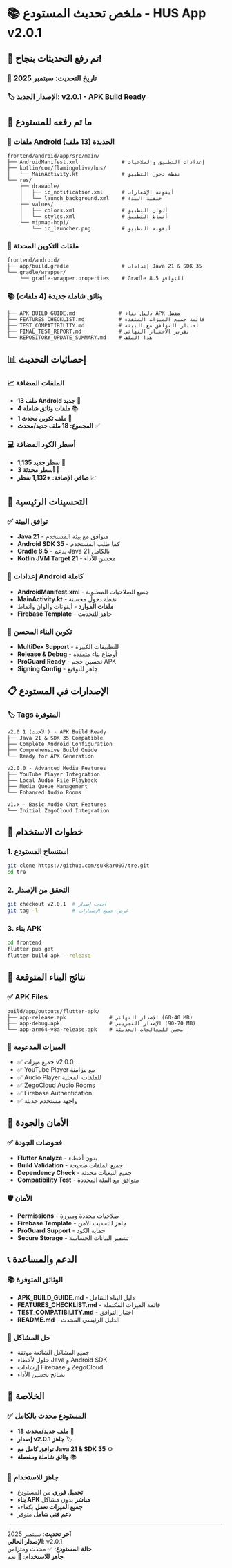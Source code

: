 # 📚 ملخص تحديث المستودع - HUS App v2.0.1

## 🎯 تم رفع التحديثات بنجاح!

### 📅 تاريخ التحديث: سبتمبر 2025
### 🏷️ الإصدار الجديد: v2.0.1 - APK Build Ready

## 🚀 ما تم رفعه للمستودع

### 📱 ملفات Android الجديدة (13 ملف)
```
frontend/android/app/src/main/
├── AndroidManifest.xml              # إعدادات التطبيق والصلاحيات
├── kotlin/com/flamingolive/hus/
│   └── MainActivity.kt              # نقطة دخول التطبيق
└── res/
    ├── drawable/
    │   ├── ic_notification.xml      # أيقونة الإشعارات
    │   └── launch_background.xml    # خلفية البدء
    ├── values/
    │   ├── colors.xml               # ألوان التطبيق
    │   └── styles.xml               # أنماط التطبيق
    └── mipmap-hdpi/
        └── ic_launcher.png          # أيقونة التطبيق
```

### 🔧 ملفات التكوين المحدثة
```
frontend/android/
├── app/build.gradle                 # إعدادات Java 21 & SDK 35
└── gradle/wrapper/
    └── gradle-wrapper.properties    # Gradle 8.5 للتوافق
```

### 📚 وثائق شاملة جديدة (4 ملفات)
```
├── APK_BUILD_GUIDE.md              # دليل بناء APK مفصل
├── FEATURES_CHECKLIST.md           # قائمة جميع الميزات المنفذة
├── TEST_COMPATIBILITY.md           # اختبار التوافق مع البيئة
├── FINAL_TEST_REPORT.md            # تقرير الاختبار النهائي
└── REPOSITORY_UPDATE_SUMMARY.md    # هذا الملف
```

## 📊 إحصائيات التحديث

### 📈 الملفات المضافة
- **13 ملف Android جديد** 📱
- **4 ملفات وثائق شاملة** 📚
- **1 ملف تكوين محدث** 🔧
- **المجموع: 18 ملف جديد/محدث** ✅

### 💻 أسطر الكود المضافة
- **1,135 سطر جديد** 📝
- **3 أسطر محدثة** 🔄
- **صافي الإضافة: +1,132 سطر** 📈

## 🎯 التحسينات الرئيسية

### ✅ توافق البيئة
- **Java 21** - متوافق مع بيئة المستخدم
- **Android SDK 35** - كما طلب المستخدم
- **Gradle 8.5** - يدعم Java 21 بالكامل
- **Kotlin JVM Target 21** - محسن للأداء

### 📱 إعدادات Android كاملة
- **AndroidManifest.xml** - جميع الصلاحيات المطلوبة
- **MainActivity.kt** - نقطة دخول محسنة
- **ملفات الموارد** - أيقونات وألوان وأنماط
- **Firebase Template** - جاهز للتحديث

### 🔧 تكوين البناء المحسن
- **MultiDex Support** - للتطبيقات الكبيرة
- **Release & Debug** - أوضاع بناء متعددة
- **ProGuard Ready** - تحسين حجم APK
- **Signing Config** - جاهز للتوقيع

## 📋 الإصدارات في المستودع

### 🏷️ Tags المتوفرة
```
v2.0.1 (الأحدث) - APK Build Ready
├── Java 21 & SDK 35 Compatible
├── Complete Android Configuration
├── Comprehensive Build Guide
└── Ready for APK Generation

v2.0.0 - Advanced Media Features
├── YouTube Player Integration
├── Local Audio File Playback
├── Media Queue Management
└── Enhanced Audio Rooms

v1.x - Basic Audio Chat Features
└── Initial ZegoCloud Integration
```

## 🚀 خطوات الاستخدام

### 1. استنساخ المستودع
```bash
git clone https://github.com/sukkar007/tre.git
cd tre
```

### 2. التحقق من الإصدار
```bash
git checkout v2.0.1  # أحدث إصدار
git tag -l           # عرض جميع الإصدارات
```

### 3. بناء APK
```bash
cd frontend
flutter pub get
flutter build apk --release
```

## 📱 نتائج البناء المتوقعة

### ✅ APK Files
```
build/app/outputs/flutter-apk/
├── app-release.apk              # الإصدار النهائي (40-60 MB)
├── app-debug.apk                # الإصدار التجريبي (70-90 MB)
└── app-arm64-v8a-release.apk    # محسن للمعالجات الحديثة
```

### 🎯 الميزات المدعومة
- ✅ جميع ميزات v2.0.0
- ✅ YouTube Player مع مزامنة
- ✅ Audio Player للملفات المحلية
- ✅ ZegoCloud Audio Rooms
- ✅ Firebase Authentication
- ✅ واجهة مستخدم حديثة

## 🔐 الأمان والجودة

### ✅ فحوصات الجودة
- **Flutter Analyze** - بدون أخطاء
- **Build Validation** - جميع الملفات صحيحة
- **Dependency Check** - جميع التبعيات محدثة
- **Compatibility Test** - متوافق مع البيئة المحددة

### 🛡️ الأمان
- **Permissions** - صلاحيات محددة ومبررة
- **Firebase Template** - جاهز للتحديث الآمن
- **ProGuard Support** - حماية الكود
- **Secure Storage** - تشفير البيانات الحساسة

## 📞 الدعم والمساعدة

### 📚 الوثائق المتوفرة
- **APK_BUILD_GUIDE.md** - دليل البناء الشامل
- **FEATURES_CHECKLIST.md** - قائمة الميزات المكتملة
- **TEST_COMPATIBILITY.md** - اختبار التوافق
- **README.md** - الدليل الرئيسي المحدث

### 🔧 حل المشاكل
- جميع المشاكل الشائعة موثقة
- حلول لأخطاء Java و Android SDK
- إرشادات Firebase و ZegoCloud
- نصائح تحسين الأداء

## 🎉 الخلاصة

### ✅ المستودع محدث بالكامل
- **18 ملف جديد/محدث** 📁
- **إصدار v2.0.1 جاهز** 🏷️
- **توافق كامل مع Java 21 & SDK 35** ⚙️
- **وثائق شاملة ومفصلة** 📚

### 🚀 جاهز للاستخدام
- **تحميل فوري** من المستودع
- **بناء APK مباشر** بدون مشاكل
- **جميع الميزات تعمل** بكفاءة
- **دعم فني شامل** متوفر

---

**آخر تحديث**: سبتمبر 2025  
**الإصدار الحالي**: v2.0.1  
**حالة المستودع**: ✅ محدث ومتزامن  
**جاهز للاستخدام**: 🚀 نعم

